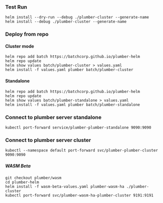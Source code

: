 
### Test Run
```
helm install --dry-run --debug ./plumber-cluster --generate-name
helm install --debug ./plumber-cluster --generate-name
```

### Deploy from repo


#### Cluster mode

```
helm repo add batch https://batchcorp.github.io/plumber-helm
helm repo update
helm show values batch/plumber-cluster > values.yaml
helm install -f values.yaml plumber batch/plumber-cluster

```

#### Standalone

```
helm repo add batch https://batchcorp.github.io/plumber-helm
helm repo update
helm show values batch/plumber-standalone > values.yaml
helm install -f values.yaml plumber batch/plumber-standalone
```

### Connect to plumber server standalone 
```
kubectl port-forward service/plumber-plumber-standalone 9090:9090
```
### Connect to plumber server cluster

```
kubectl --namespace default port-forward svc/plumber-plumber-cluster 9090:9090

```

##### WASM Beta

```
git checkout plumber/wasm
cd plumber-helm
helm install -f wasm-beta-values.yaml plumber-wasm-ha ./plumber-cluster
kubectl port-forward svc/plumber-wasm-ha-plumber-cluster 9191:9191
```
